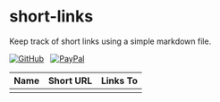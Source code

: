 # short-links

Keep track of short links using a simple markdown file.

[![GitHub](https://srv-cdn.himpfen.io/badges/github/github-flat.svg)](https://github.com/sponsors/brandonhimpfen/) &nbsp; [![PayPal](https://srv-cdn.himpfen.io/badges/buymeacoffee/buymeacoffee-flat.svg)](https://www.buymeacoffee.com/brandonhimpfen)

| Name | Short URL | Links To |
|:--- |:-------- |:-------- |
|  |  |  |
